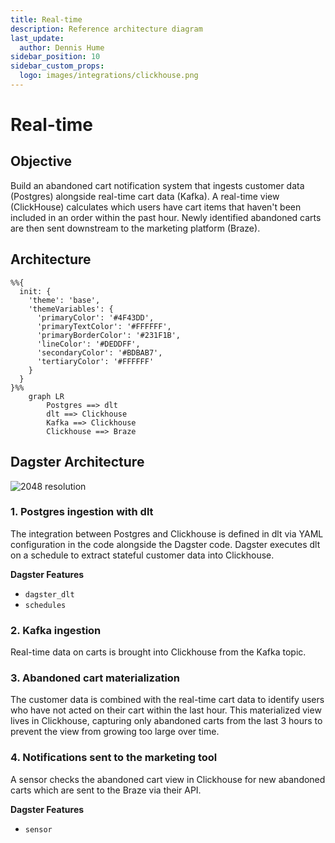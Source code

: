 ```yaml
---
title: Real-time
description: Reference architecture diagram
last_update:
  author: Dennis Hume
sidebar_position: 10
sidebar_custom_props:
  logo: images/integrations/clickhouse.png
---
```


# Real-time

## Objective

Build an abandoned cart notification system that ingests customer data (Postgres) alongside real-time cart data (Kafka). A real-time view (ClickHouse) calculates which users have cart items that haven't been included in an order within the past hour. Newly identified abandoned carts are then sent downstream to the marketing platform (Braze).

## Architecture

```mermaid
%%{
  init: {
    'theme': 'base',
    'themeVariables': {
      'primaryColor': '#4F43DD',
      'primaryTextColor': '#FFFFFF',
      'primaryBorderColor': '#231F1B',
      'lineColor': '#DEDDFF',
      'secondaryColor': '#BDBAB7',
      'tertiaryColor': '#FFFFFF'
    }
  }
}%%
    graph LR
        Postgres ==> dlt
        dlt ==> Clickhouse
        Kafka ==> Clickhouse
        Clickhouse ==> Braze
```

## Dagster Architecture

![2048 resolution](/images/examples/reference-architectures/real-time.png)

### 1. Postgres ingestion with dlt

The integration between Postgres and Clickhouse is defined in dlt via YAML configuration in the code alongside the Dagster code. Dagster executes dlt on a schedule to extract stateful customer data into Clickhouse.

**Dagster Features**

- `dagster_dlt`
- `schedules`

### 2. Kafka ingestion

Real-time data on carts is brought into Clickhouse from the Kafka topic.

### 3. Abandoned cart materialization

The customer data is combined with the real-time cart data to identify users who have not acted on their cart within the last hour. This materialized view lives in Clickhouse, capturing only abandoned carts from the last 3 hours to prevent the view from growing too large over time.

### 4. Notifications sent to the marketing tool

A sensor checks the abandoned cart view in Clickhouse for new abandoned carts which are sent to the Braze via their API.

**Dagster Features**

- `sensor`